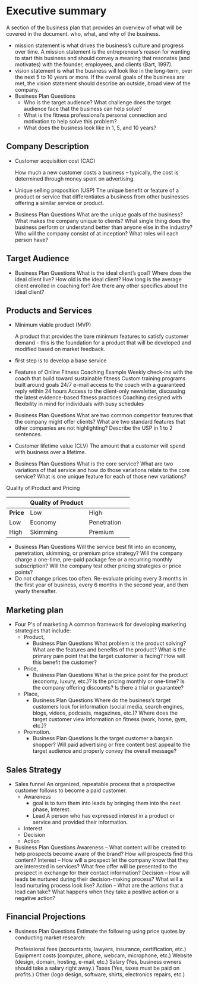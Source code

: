 # Executive summary

A section of the business plan that provides an overview of what will be covered in the document. who, what, and why of the business.

+ mission statement is what drives the business’s culture and progress over time. A mission statement is the entrepreneur’s reason for wanting to start this business and should convey a meaning that resonates (and motivates) with the founder, employees, and clients (Bart, 1997).
+ vision statement is what the business will look like in the long-term, over the next 5 to 10 years or more. If the overall goals of the business are met, the vision statement should describe an outside, broad view of the company.
+ Business Plan Questions
  + Who is the target audience? What challenge does the target audience face that the business can help solve?
  + What is the fitness professional’s personal connection and motivation to help solve this problem?
  + What does the business look like in 1, 5, and 10 years?

## Company Description

+ Customer acquisition cost (CAC)

  How much a new customer costs a business – typically, the cost is determined through money spent on advertising.

+ Unique selling proposition (USP)
  The unique benefit or feature of a product or service that differentiates a business from other businesses offering a similar service or product.

+ Business Plan Questions
  What are the unique goals of the business?
  What makes the company unique to clients? What single thing does the business perform or understand better than anyone else in the industry?
  Who will the company consist of at inception? What roles will each person have?

## Target Audience

+ Business Plan Questions
  What is the ideal client’s goal?
  Where does the ideal client live?
  How old is the ideal client?
  How long is the average client enrolled in coaching for?
  Are there any other specifics about the ideal client?

## Products and Services

+ Minimum viable product (MVP)

  A product that provides the bare minimum features to satisfy customer demand – this is the foundation for a product that will be developed and modified based on market feedback.

+ first step is to develop a base service
+ Features of Online Fitness Coaching Example
  Weekly check-ins with the coach that build toward sustainable fitness
  Custom training programs built around goals
  24/7 e-mail access to the coach with a guaranteed reply within 24 hours
  Access to the client-only newsletter, discussing the latest evidence-based fitness practices
  Coaching designed with flexibility in mind for individuals with busy schedules
+ Business Plan Questions
  What are two common competitor features that the company might offer clients?
  What are two standard features that other companies are not highlighting?
  Describe the USP in 1 to 2 sentences.
+ Customer lifetime value (CLV)
  The amount that a customer will spend with business over a lifetime.
+ Business Plan Questions
  What is the core service?
  What are two variations of that service and how do those variations relate to the core service?
  What is one unique feature for each of those new variations?

Quality of Product and Pricing

|           | **Quality of Product** |             |      |
| --------- | ---------------------- | ----------- | ---- |
| **Price** | Low                    | High        |      |
| Low       | Economy                | Penetration |      |
| High      | Skimming               | Premium     |      |

+ Business Plan Questions
  Will the service best fit into an economy, penetration, skimming, or premium price strategy?
  Will the company charge a one-time, pre-paid package fee or a recurring monthly subscription?
  Will the company test other pricing strategies or price points?
+ Do not change prices too often. Re-evaluate pricing every 3 months in the first year of business, every 6 months in the second year, and then yearly thereafter.

## Marketing plan

+ Four P's of marketing
  A common framework for developing marketing strategies that include: 
  + Product, 
    + Business Plan Questions
      What problem is the product solving?
      What are the features and benefits of the product?
      What is the primary pain point that the target customer is facing?
      How will this benefit the customer?
  + Price, 
    + Business Plan Questions
      What is the price point for the product (economy, luxury, etc.)?
      Is the pricing monthly or one-time?
      Is the company offering discounts?
      Is there a trial or guarantee?
  + Place, 
    + Business Plan Questions
      Where do the business’s target customers look for information (social media, search engines, blogs, videos, podcasts, magazines, etc.)?
      Where does the target customer view information on fitness (work, home, gym, etc.)?
  + Promotion.
    + Business Plan Questions
      Is the target customer a bargain shopper?
      Will paid advertising or free content best appeal to the target audience and properly convey the overall message?

## Sales Strategy

+ Sales funnel
  An organized, repeatable process that a prospective customer follows to become a paid customer.
  + Awareness
    + goal is to turn them into leads by bringing them into the next phase, Interest.
    + Lead
      A person who has expressed interest in a product or service and provided their information.
  + Interest
  + Decision
  + Action
+ Business Plan Questions
  Awareness – What content will be created to help prospects become aware of the brand? How will prospects find this content?
  Interest – How will a prospect let the company know that they are interested in services? What free offer will be presented to the prospect in exchange for their contact information?
  Decision – How will leads be nurtured during their decision-making process? What will a lead nurturing process look like?
  Action – What are the actions that a lead can take? What happens when they take a positive action or a negative action?

## Financial Projections

+ Business Plan Questions
  Estimate the following using price quotes by conducting market research:

  Professional fees (accountants, lawyers, insurance, certification, etc.)
  Equipment costs (computer, phone, webcam, microphone, etc.)
  Website (design, domain, hosting, e-mail, etc.)
  Salary (Yes, business owners should take a salary right away.)
  Taxes (Yes, taxes must be paid on profits.)
  Other (logo design, software, shirts, electronics repairs, etc.)